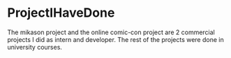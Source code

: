 # ProjectIHaveDone
The mikason project and the online comic-con project are 2 commercial projects I did as intern and developer.
The rest of the projects were done in university courses.

